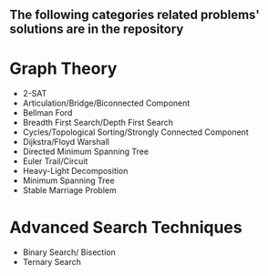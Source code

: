 ## The following categories related problems' solutions are in the repository
# Graph Theory	
  - 2-SAT
  - Articulation/Bridge/Biconnected Component
  - Bellman Ford
  - Breadth First Search/Depth First Search
  - Cycles/Topological Sorting/Strongly Connected Component
  - Dijkstra/Floyd Warshall
  - Directed Minimum Spanning Tree
  - Euler Trail/Circuit
  - Heavy-Light Decomposition
  - Minimum Spanning Tree
  - Stable Marriage Problem

# Advanced Search Techniques
  - Binary Search/ Bisection
  - Ternary Search
